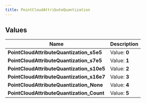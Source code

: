 ```yaml
---
title: PointCloudAttributeQuantization
---
```


## Values
| Name | Description |
| ---- | ----------- |
| **PointCloudAttributeQuantization_s5e5** | Value: **0** |
| **PointCloudAttributeQuantization_s7e5** | Value: **1** |
| **PointCloudAttributeQuantization_s10e5** | Value: **2** |
| **PointCloudAttributeQuantization_s16e7** | Value: **3** |
| **PointCloudAttributeQuantization_None** | Value: **4** |
| **PointCloudAttributeQuantization_Count** | Value: **5** |

